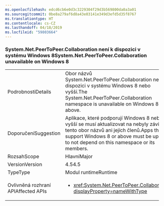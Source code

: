 ```yaml
---
ms.openlocfilehash: edcd6cb6e0d3c3229304f29d3b569800da0a3a01
ms.sourcegitcommit: 0be8a279af6d8a43e03141e349d3efd5d35f8767
ms.translationtype: HT
ms.contentlocale: cs-CZ
ms.lasthandoff: 04/18/2019
ms.locfileid: "59803664"
---
```

### <a name="systemnetpeertopeercollaboration-unavailable-on-windows-8"></a><span data-ttu-id="6d83e-101">System.Net.PeerToPeer.Collaboration není k dispozici v systému Windows 8</span><span class="sxs-lookup"><span data-stu-id="6d83e-101">System.Net.PeerToPeer.Collaboration unavailable on Windows 8</span></span>

|   |   |
|---|---|
|<span data-ttu-id="6d83e-102">Podrobnosti</span><span class="sxs-lookup"><span data-stu-id="6d83e-102">Details</span></span>|<span data-ttu-id="6d83e-103">Obor názvů System.Net.PeerToPeer.Collaboration není k dispozici v systému Windows 8 nebo vyšší.</span><span class="sxs-lookup"><span data-stu-id="6d83e-103">The System.Net.PeerToPeer.Collaboration namespace is unavailable on Windows 8 or above.</span></span>|
|<span data-ttu-id="6d83e-104">Doporučení</span><span class="sxs-lookup"><span data-stu-id="6d83e-104">Suggestion</span></span>|<span data-ttu-id="6d83e-105">Aplikace, které podporují Windows 8 nebo vyšší se musí aktualizovat na nebyly závislé na tento obor názvů ani jejích členů.</span><span class="sxs-lookup"><span data-stu-id="6d83e-105">Apps that support Windows 8 or above must be updated to not depend on this namespace or its members.</span></span>|
|<span data-ttu-id="6d83e-106">Rozsah</span><span class="sxs-lookup"><span data-stu-id="6d83e-106">Scope</span></span>|<span data-ttu-id="6d83e-107">Hlavní</span><span class="sxs-lookup"><span data-stu-id="6d83e-107">Major</span></span>|
|<span data-ttu-id="6d83e-108">Version</span><span class="sxs-lookup"><span data-stu-id="6d83e-108">Version</span></span>|<span data-ttu-id="6d83e-109">4.5</span><span class="sxs-lookup"><span data-stu-id="6d83e-109">4.5</span></span>|
|<span data-ttu-id="6d83e-110">Type</span><span class="sxs-lookup"><span data-stu-id="6d83e-110">Type</span></span>|<span data-ttu-id="6d83e-111">Modul runtime</span><span class="sxs-lookup"><span data-stu-id="6d83e-111">Runtime</span></span>|
|<span data-ttu-id="6d83e-112">Ovlivněná rozhraní API</span><span class="sxs-lookup"><span data-stu-id="6d83e-112">Affected APIs</span></span>|<ul><li><xref:System.Net.PeerToPeer.Collaboration?displayProperty=nameWithType></li></ul>|
